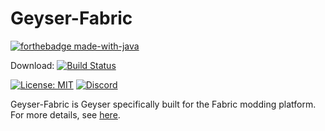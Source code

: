 # Geyser-Fabric

[![forthebadge made-with-java](https://ForTheBadge.com/images/badges/made-with-java.svg)](https://java.com/)

Download: [![Build Status](https://ci.nukkitx.com/job/GeyserMC/job/Geyser-Fabric/job/java-1.17/badge/icon)](https://ci.nukkitx.com/job/GeyserMC/job/Geyser-Fabric/job/java-1.17/lastSuccessfulBuild/artifact/build/libs/Geyser-Fabric-1.0-SNAPSHOT.jar)

[![License: MIT](https://img.shields.io/badge/license-MIT-blue.svg)](LICENSE)
[![Discord](https://img.shields.io/discord/613163671870242838.svg?color=%237289da&label=discord)](http://discord.geysermc.org/)

Geyser-Fabric is Geyser specifically built for the Fabric modding platform. For more details, see [here](https://github.com/GeyserMC/Geyser/wiki/Geyser-Fabric).
